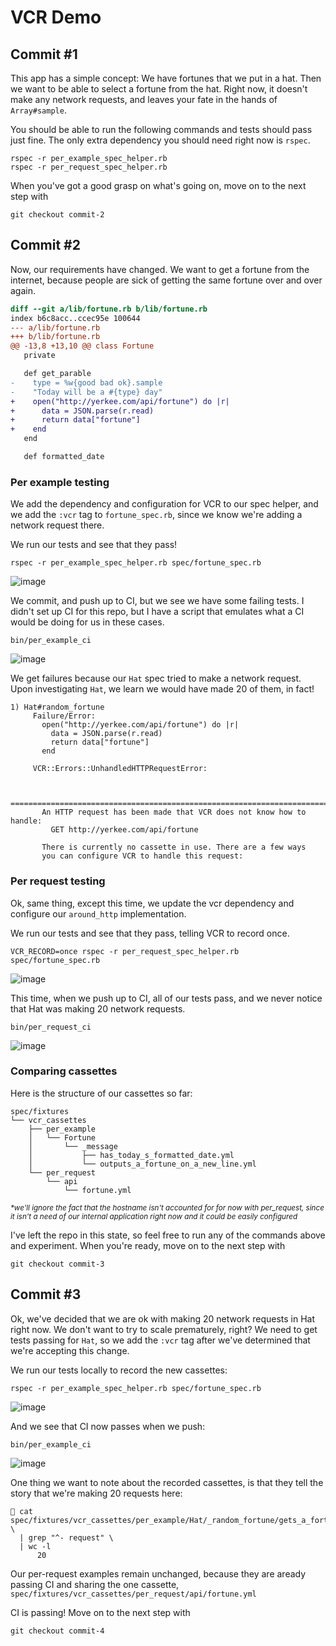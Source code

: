 # VCR Demo

## Commit #1

This app has a simple concept: We have fortunes that we put in a hat. Then we want to be able to select a fortune from the hat. Right now, it doesn't make any network requests, and leaves your fate in the hands of `Array#sample`.

You should be able to run the following commands and tests should pass just fine. The only extra dependency you should need right now is `rspec`.

```
rspec -r per_example_spec_helper.rb
rspec -r per_request_spec_helper.rb
```

When you've got a good grasp on what's going on, move on to the next step with

```
git checkout commit-2
```

## Commit #2

Now, our requirements have changed. We want to get a fortune from the internet, because people are sick of getting the same fortune over and over again.

```diff
diff --git a/lib/fortune.rb b/lib/fortune.rb
index b6c8acc..ccec95e 100644
--- a/lib/fortune.rb
+++ b/lib/fortune.rb
@@ -13,8 +13,10 @@ class Fortune
   private

   def get_parable
-    type = %w{good bad ok}.sample
-    "Today will be a #{type} day"
+    open("http://yerkee.com/api/fortune") do |r|
+      data = JSON.parse(r.read)
+      return data["fortune"]
+    end
   end

   def formatted_date
```

### Per example testing

We add the dependency and configuration for VCR to our spec helper, and we add the `:vcr` tag to `fortune_spec.rb`, since we know we're adding a network request there.

We run our tests and see that they pass!

```
rspec -r per_example_spec_helper.rb spec/fortune_spec.rb
```

![image](https://user-images.githubusercontent.com/519171/70642709-b2509700-1c0d-11ea-9537-55ff53545754.png)

We commit, and push up to CI, but we see we have some failing tests. I didn't set up CI for this repo, but I have a script that emulates what a CI would be doing for us in these cases.

```
bin/per_example_ci
```

![image](https://user-images.githubusercontent.com/519171/70643000-3e62be80-1c0e-11ea-89ba-f95c866ab5ea.png)


We get failures because our `Hat` spec tried to make a network request. Upon investigating `Hat`, we learn we would have made 20 of them, in fact!

```
1) Hat#random_fortune
     Failure/Error:
       open("http://yerkee.com/api/fortune") do |r|
         data = JSON.parse(r.read)
         return data["fortune"]
       end

     VCR::Errors::UnhandledHTTPRequestError:


       ================================================================================
       An HTTP request has been made that VCR does not know how to handle:
         GET http://yerkee.com/api/fortune

       There is currently no cassette in use. There are a few ways
       you can configure VCR to handle this request:
```

### Per request testing

Ok, same thing, except this time, we update the vcr dependency and configure our `around_http` implementation.

We run our tests and see that they pass, telling VCR to record once.

```
VCR_RECORD=once rspec -r per_request_spec_helper.rb spec/fortune_spec.rb
```

![image](https://user-images.githubusercontent.com/519171/70643462-0c9e2780-1c0f-11ea-8ab9-33755e357548.png)


This time, when we push up to CI, all of our tests pass, and we never notice that Hat was making 20 network requests.

```
bin/per_request_ci
```

![image](https://user-images.githubusercontent.com/519171/70643611-4ff89600-1c0f-11ea-809b-f5249d22e97a.png)


### Comparing cassettes

Here is the structure of our cassettes so far:

```
spec/fixtures
└── vcr_cassettes
    ├── per_example
    │   └── Fortune
    │       └── _message
    │           ├── has_today_s_formatted_date.yml
    │           └── outputs_a_fortune_on_a_new_line.yml
    └── per_request
        └── api
            └── fortune.yml
```

<sup>*\*we'll ignore the fact that the hostname isn't accounted for for now with per_request, since it isn't a need of our internal application right now and it could be easily configured*</sup>

I've left the repo in this state, so feel free to run any of the commands above and experiment. When you're ready, move on to the next step with

```
git checkout commit-3
```

## Commit #3

Ok, we've decided that we are ok with making 20 network requests in Hat right now. We don't want to try to scale prematurely, right? We need to get tests passing for `Hat`, so we add the `:vcr` tag after we've determined that we're accepting this change.

We run our tests locally to record the new cassettes:

```
rspec -r per_example_spec_helper.rb spec/fortune_spec.rb
```

![image](https://user-images.githubusercontent.com/519171/70644440-0315bf00-1c11-11ea-9a87-afc359876be4.png)

And we see that CI now passes when we push:

```
bin/per_example_ci
```

![image](https://user-images.githubusercontent.com/519171/70644503-22ace780-1c11-11ea-88b7-6d573fdde128.png)

One thing we want to note about the recorded cassettes, is that they tell the story that we're making 20 requests here:

```
 cat spec/fixtures/vcr_cassettes/per_example/Hat/_random_fortune/gets_a_fortune_from_one_of_its_fortunes.yml \
  | grep "^- request" \
  | wc -l
      20
```

Our per-request examples remain unchanged, because they are aready passing CI and sharing the one cassette, `spec/fixtures/vcr_cassettes/per_request/api/fortune.yml`

CI is passing! Move on to the next step with

```
git checkout commit-4
```